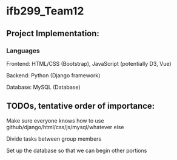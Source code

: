 # ifb299_Team12

## Project Implementation:

### Languages

Frontend: HTML/CSS (Bootstrap), JavaScript (potentially D3, Vue) 

Backend: Python (Django framework)

Database: MySQL (Database)

## TODOs, tentative order of importance:

Make sure everyone knows how to use github/django/html/css/js/mysql/whatever else

Divide tasks between group members

Set up the database so that we can begin other portions

